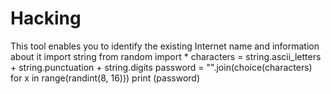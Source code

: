 # Hacking
This tool enables you to identify the existing Internet name and information about it 
import string
from random import *
characters = string.ascii_letters + string.punctuation  + string.digits
password =  "".join(choice(characters) for x in range(randint(8, 16)))
print (password)
